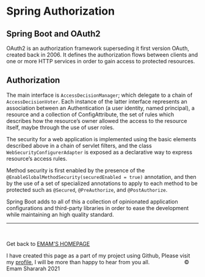 # Spring Authorization

## Spring Boot and OAuth2


OAuth2 is an authorization framework superseding it first version OAuth, created back in 2006. It defines the authorization flows between clients and one or more HTTP services in order to gain access to protected resources.

##  Authorization

The main interface is `AccessDecisionManager`; which  delegate to a chain of `AccessDecisionVoter`. Each instance of the latter interface represents an association between an Authentication (a user identity, named principal), a resource and a collection of ConfigAttribute, the set of rules which describes how the resource’s owner allowed the access to the resource itself, maybe through the use of user roles.

The security for a web application is implemented using the basic elements described above in a chain of servlet filters, and the class `WebSecurityConfigurerAdapter` is exposed as a declarative way to express resource’s access rules.

Method security is first enabled by the presence of the `@EnableGlobalMethodSecurity(securedEnabled = true)` annotation, and then by the use of a set of specialized annotations to apply to each method to be protected such as `@Secured`, `@PreAuthorize`, and `@PostAuthorize`.

Spring Boot adds to all of this a collection of opinionated application configurations and third-party libraries in order to ease the development while maintaining an high quality standard.


<hr>
&nbsp;
&nbsp;

Get back to [EMAM'S HOMEPAGE](https://emam96.github.io/reading-notes/)

 I have created this page as a part of my project using Github, Please visit my [profile](https://github.com/Emam96), I will be more than happy to hear from you all.      &nbsp;        &nbsp;       &nbsp;   &nbsp;&nbsp;&nbsp;&nbsp;&nbsp;&nbsp;&nbsp;&nbsp;&nbsp;&nbsp;&nbsp;&nbsp;&nbsp;&nbsp;&nbsp;      © Emam Shararah 2021